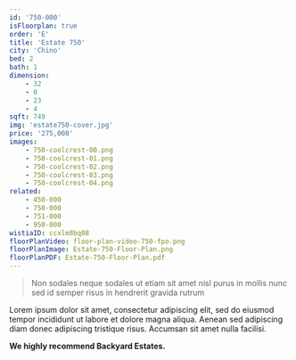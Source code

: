 ```yaml
---
id: '750-000'
isFloorplan: true
order: 'E'
title: 'Estate 750'
city: 'Chino'
bed: 2
bath: 1
dimension:
    - 32
    - 0
    - 23
    - 4
sqft: 749
img: 'estate750-cover.jpg'
price: '275,000'
images:
    - 750-coolcrest-00.png
    - 750-coolcrest-01.png
    - 750-coolcrest-02.png
    - 750-coolcrest-03.png
    - 750-coolcrest-04.png
related:
    - 450-000
    - 750-000
    - 751-000
    - 950-000
wistiaID: ccxlm8bq08
floorPlanVideo: floor-plan-video-750-fpo.png
floorPlanImage: Estate-750-Floor-Plan.png
floorPlanPDF: Estate-750-Floor-Plan.pdf
---
```


> Non sodales neque sodales ut etiam sit amet nisl purus in mollis nunc sed id semper risus in hendrerit gravida rutrum

Lorem ipsum dolor sit amet, consectetur adipiscing elit, sed do eiusmod tempor incididunt ut labore et dolore magna aliqua. Aenean sed adipiscing diam donec adipiscing tristique risus. Accumsan sit amet nulla facilisi.

**We highly recommend Backyard Estates.**
